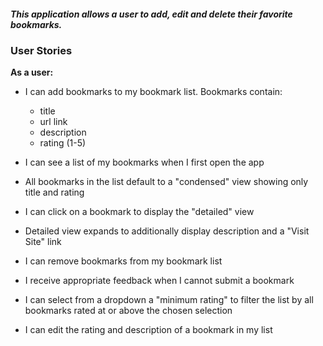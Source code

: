 ##### This application allows a user to add, edit and delete their favorite bookmarks.

### User Stories

**As a user:**

- I can add bookmarks to my bookmark list. Bookmarks contain:

  - title
  - url link
  - description
  - rating (1-5)

- I can see a list of my bookmarks when I first open the app

- All bookmarks in the list default to a "condensed" view showing only title and rating

- I can click on a bookmark to display the "detailed" view

- Detailed view expands to additionally display description and a "Visit Site" link

- I can remove bookmarks from my bookmark list

- I receive appropriate feedback when I cannot submit a bookmark

- I can select from a dropdown a "minimum rating" to filter the list by all bookmarks rated at or above the chosen selection

- I can edit the rating and description of a bookmark in my list
